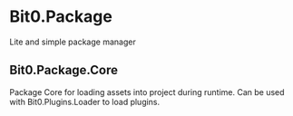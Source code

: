# Bit0.Package

Lite and simple package manager

## Bit0.Package.Core

Package Core for loading assets into project during runtime. Can be used with Bit0.Plugins.Loader to load plugins.
